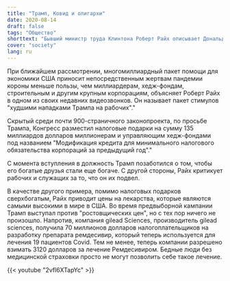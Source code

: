 ```yaml
---
title: "Трамп, Ковид и олигархи"
date: 2020-08-14
draft: false
tags: "Общество"
shorttext: "Бывший министр труда Клинтона Роберт Райх описывает Дональда Трампа как помощника крупных корпораций и сверхбогатых."
cover: "society"
lang: ru
---
```


При ближайшем рассмотрении, многомиллиардный пакет помощи для экономики США приносит непосредственным жертвам пандемии короны меньше пользы, чем миллиардерам, хедж-фондам, строительным и другим крупным корпорациям, объясняет Роберт Райх в одном из своих недавних видеозвонков. Он называет пакет стимулов "худшими нападками Трампа на рабочих"."

Скрытый среди почти 900-страничного законопроекта, по просьбе Трампа, Конгресс разместил налоговые подарки на сумму 135 миллиардов долларов миллионерам и управляющим хедж-фондами под названием "Модификация кредита для минимального налогового обязательства корпораций за предыдущий год"."

С момента вступления в должность Трамп позаботился о том, чтобы его богатые друзья стали еще богаче. С другой стороны, Райх критикует рабочих и служащих за то, что он их подвел.

В качестве другого примера, помимо налоговых подарков сверхбогатым, Райх приводит цены на лекарства, которые являются самыми высокими в мире в США. Во время предвыборной кампании Трамп выступал против "ростовщических цен", но с тех пор ничего не произошло. Напротив, компания gilead Sciences, производитель gilead sciences, получила 70 миллионов долларов налогоплательщиков на разработку препарата ремдесивир, который теперь используется для лечения 19 пациентов Covid. Тем не менее, теперь компании разрешено взимать 3120 долларов за лечение Ремдесивиром. Бедные люди без медицинской страховки просто не могут позволить себе такое лечение.

{{< youtube "2vfl6XTapYc" >}}
